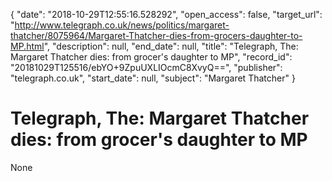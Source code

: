 {
  "date": "2018-10-29T12:55:16.528292", 
  "open_access": false, 
  "target_url": "http://www.telegraph.co.uk/news/politics/margaret-thatcher/8075964/Margaret-Thatcher-dies-from-grocers-daughter-to-MP.html", 
  "description": null, 
  "end_date": null, 
  "title": "Telegraph, The: Margaret Thatcher dies: from grocer's daughter to MP", 
  "record_id": "20181029T125516/ebYO+9ZpuUXLIOcmC8XvyQ==", 
  "publisher": "telegraph.co.uk", 
  "start_date": null, 
  "subject": "Margaret Thatcher"
}

# Telegraph, The: Margaret Thatcher dies: from grocer's daughter to MP

None